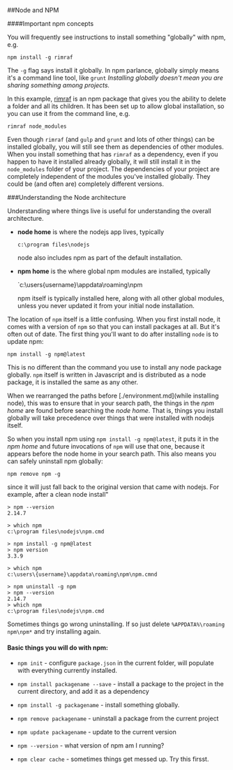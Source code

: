 ##Node and NPM

####Important npm concepts

You will frequently see instructions to install something "globally" with npm, e.g.

	npm install -g rimraf

The `-g` flag says install it globally. In npm parlance, globally simply means it's a command line tool, like `grunt` *Installing globally doesn't mean you are sharing something among projects.*

In this example, [rimraf](https://github.com/isaacs/rimraf) is an npm package that gives you the ability to delete a folder and all its children. It has been set up to allow global installation, so you can use it from the command line, e.g.

    rimraf node_modules 

Even though `rimraf` (and `gulp` and `grunt` and lots of other things) can be installed globally, you will still see them as dependencies of other modules. When you install something that has `rimraf` as a dependency, even if you happen to have it installed already globally, it will still install it in the `node_modules` folder of your project. The dependencies of your project are completely independent of the modules you've installed globally. They could be (and often are) completely different versions.

###Understanding the Node architecture

Understanding where things live is useful for understanding the overall architecture. 

* **node home** is where the nodejs app lives, typically 
    
	`c:\program files\nodejs`

	node also includes npm as part of the default installation.    

* **npm home** is the where global npm modules are installed, typically

	`c:\users{username}\appdata\roaming\npm

	npm itself is typically installed here, along with all other global modules, unless you never updated it from your initial node installation. 

The location of `npm` itself is a little confusing. When you first install node, it comes with a version of `npm` so that you can install packages at all. But it's often out of date. The first thing you'll want to do after installing `node` is to update npm:

    npm install -g npm@latest

This is no different than the command you use to install any node package globally. `npm` itself is written in Javascript and is distributed as a node package, it is installed the same as any other.  

When we rearranged the paths before [./environment.md](while installing node), this was to ensure that in your search path, the things in the *npm home* are found before searching the *node home*. That is, things you install globally will take precedence over things that were installed with nodejs itself.

So when you install npm using `npm install -g npm@latest`, it puts it in the *npm home* and future invocations of `npm` will use that one, because it appears before the node home in your search path. This also means you can safely uninstall npm globally:

    npm remove npm -g


since it will just fall back to the original version that came with nodejs. For example, after a clean node install"

    > npm --version
    2.14.7

    > which npm
    c:\program files\nodejs\npm.cmd

    > npm install -g npm@latest
    > npm version
    3.3.9

    > which npm
    c:\users\{username}\appdata\roaming\npm\npm.cmnd

    > npm uninstall -g npm
    > npm --version
    2.14.7
    > which npm
    c:\program files\nodejs\npm.cmd

Sometimes things go wrong uninstalling. If so just delete `%APPDATA%\roaming
npm\npm*` and try installing again.


#### Basic things you will do with npm:

* `npm init` - configure `package.json` in the current folder, will populate with everything currently installed.
* `npm install packagename --save` - install a package to the project in the current directory, and add it as a dependency 
* `npm install -g packagename` - install something globally.
* `npm remove packagename` - uninstall a package from the current project
* `npm update packagename` - update to the current version
* `npm --version` - what version of npm am I running?

* `npm clear cache` - sometimes things get messed up. Try this firsst. 
